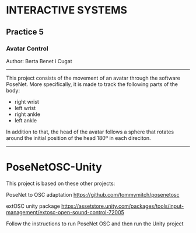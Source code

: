 # INTERACTIVE SYSTEMS
## Practice 5
### Avatar Control

Author: Berta Benet i Cugat

__________________________

This project consists of the movement of an avatar through the software PoseNet. More specifically, it is made to track the following parts of the body:
- right wrist
- left wrist
- right ankle
- left ankle

In addition to that, the head of the avatar follows a sphere that rotates around the initial position of the head 180º in each direciton.

_________________________

# PoseNetOSC-Unity

This project is based on these other projects: 

PoseNet to OSC adaptation
https://github.com/tommymitch/posenetosc 

extOSC unity package
https://assetstore.unity.com/packages/tools/input-management/extosc-open-sound-control-72005

Follow the instructions to run PoseNet OSC and then run the Unity project
